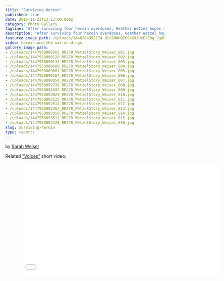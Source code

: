 ```yaml
---
title: "Surviving Heroin"
published: true
date: 2015-11-23T13:13:00.000Z
category: Photo Gallery
tagline: "After surviving four heroin overdoses, Heather Wetzel hopes she can stay clean for her daughter."
description: "After surviving four heroin overdoses, Heather Wetzel hopes she can stay clean for her daughter. "
featured_image_path: /uploads/1448284392174_Qlt2HWHQZGSiX9iUcEzE9g_7g0EVtn8VRla5m6NAVAOWzx3albaeAJ3XlaZxAO2CO0zN9z8ER6o9T6PxTEHsz5-X5E1kPtHqsA%3Dw1600
video: heroin-and-the-war-on-drugs
gallery_image_path:
- /uploads/1447950089565_RR278_WetzelStory_Weiser_001.jpg
- /uploads/1447950090128_RR278_WetzelStory_Weiser_002.jpg
- /uploads/1447950090131_RR278_WetzelStory_Weiser_003.jpg
- /uploads/1447950089688_RR278_WetzelStory_Weiser_004.jpg
- /uploads/1447950089601_RR278_WetzelStory_Weiser_005.jpg
- /uploads/1447950090167_RR278_WetzelStory_Weiser_006.jpg
- /uploads/1447950090854_RR278_WetzelStory_Weiser_007.jpg
- /uploads/1447950092726_RR278_WetzelStory_Weiser_008.jpg
- /uploads/1447950091697_RR278_WetzelStory_Weiser_009.jpg
- /uploads/1447950093029_RR278_WetzelStory_Weiser_010.jpg
- /uploads/1447950093125_RR278_WetzelStory_Weiser_011.jpg
- /uploads/1447950092511_RR278_WetzelStory_Weiser_012.jpg
- /uploads/1447950092267_RR278_WetzelStory_Weiser_013.jpg
- /uploads/1447950093058_RR278_WetzelStory_Weiser_014.jpg
- /uploads/1447950093511_RR278_WetzelStory_Weiser_015.jpg
- /uploads/1447950094328_RR278_WetzelStory_Weiser_016.jpg
slug: surviving-heroin
type: reports
---
```


by [Sarah Weiser](/staff/sarah-weiser/)

Related ["Voices"](/voices/surviving-heroin/) short video:

<figure data-type="video">

<iframe class="embedly-embed" src="//cdn.embedly.com/widgets/media.html?src=https%3A%2F%2Fwww.youtube.com%2Fembed%2F5kLwzxNUJ44%3Ffeature%3Doembed&amp;url=https%3A%2F%2Fwww.youtube.com%2Fwatch%3Fv%3D5kLwzxNUJ44%26feature%3Dyoutu.be&amp;image=https%3A%2F%2Fi.ytimg.com%2Fvi%2F5kLwzxNUJ44%2Fhqdefault.jpg&amp;key=31a2d8b5de5447f0b129e81f50af7b5b&amp;type=text%2Fhtml&amp;schema=youtube" width="640" height="360" scrolling="no" frameborder="0" allowfullscreen=""></iframe>

</figure>

